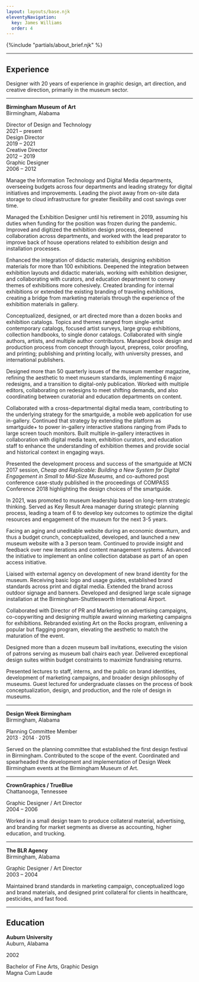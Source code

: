 ```yaml
---
layout: layouts/base.njk
eleventyNavigation:
  key: James Williams
  order: 4
---
```


<div class="container">
<div class="row"></div>
  {%include "partials/about_brief.njk" %}
  <hr>
  <div class="row">
    <div class="col">
        <h2>Experience</h2>
    </div>
    <div class="col">
      <p>Designer with 20 years of experience in graphic design, art direction, and creative direction, primarily in the museum sector.</p>
    </div>
    <div class="col"></div>
    <div class="col"></div>
  </div>
  <hr>
  <div class="row">
    <div class="col">
      <p><strong>Birmingham Museum of Art</strong></br>Birmingham, Alabama</p>
      <figcaption>Director of Design and Technology</br>2021 – present</figcaption>
	    <figcaption>Design Director</br>2019 – 2021</figcaption>
	    <figcaption>Creative Director</br>2012 – 2019</figcaption>
	    <figcaption>Graphic Designer</br>2006 – 2012</figcaption>
    </div>
    <div class="col">
    	<p>Manage the Information Technology and Digital Media departments, overseeing budgets across four departments and leading strategy for digital initiatives and improvements. Leading the pivot away from on-site data storage to cloud infrastructure for greater flexibility and cost savings over time.</p> 
	    <p>Managed the Exhibition Designer until his retirement in 2019, assuming his duties when funding for the position was frozen during the pandemic. Improved and digitized the exhibition design process, deepened collaboration across departments, and worked with the lead preparator to improve back of house operations related to exhibition design and installation processes.</p>
    	<p>Enhanced the integration of didactic materials, designing exhibition materials for more than 100 exhibitions. Deepened the integration between exhibition layouts and didactic materials, working with exhibition designer, and collaborating with curators, and education department to convey themes of exhibitions more cohesively. Created branding for internal exhibitions or extended the existing branding of traveling exhibitions, creating a bridge from marketing materials through the experience of the exhibition materials in gallery.</p>
	    <p>Conceptualized, designed, or art directed more than a dozen books and exhibition catalogs. Topics and themes ranged from single-artist contemporary catalogs, focused artist surveys, large group exhibitions, collection handbooks, to single donor catalogs. Collaborated with single authors, artists, and multiple author contributors. Managed book design and production process from concept through layout, prepress, color proofing, and printing; publishing and printing locally, with university presses, and international publishers.</p>
    </div>
    <div class="col">
    	<p>Designed more than 50 quarterly issues of the museum member magazine, refining the aesthetic to meet museum standards, implementing 6 major redesigns, and a transition to digital-only publication. Worked with multiple editors, collaborating on redesigns to meet shifting demands, and also coordinating between curatorial and education departments on content.</p>
	    <p>Collaborated with a cross-departmental digital media team, contributing to the underlying strategy for the smartguide, a mobile web application for use in-gallery. Continued that strategy by extending the platform as smartguide+ to power in-gallery interactive stations ranging from iPads to large screen touch monitors. Built multiple in-gallery interactives in collaboration with digital media team, exhibition curators, and education staff to enhance the understanding of exhibition themes and provide social and historical context in engaging ways.</p>
	    <p>Presented the development process and success of the smartguide at MCN 2017 session, <em>Cheap and Replicable: Building a New System for Digital Engagement in Small to Mid-Size Museums,</em> and co-authored post conference case-study published in the proceedings of COMPASS Conference 2018 highlighting the design choices of the smartguide.</p>
	    <p>In 2021, was promoted to museum leadership based on long-term strategic thinking. Served as Key Result Area manager during strategic planning process, leading a team of 6 to develop key outcomes to optimize the digital resources and engagement of the museum for the next 3-5 years.
    </div>
    <div class="col">
	    <p>Facing an aging and uneditable website during an economic downturn, and thus a budget crunch, conceptualized, developed, and launched a new museum website with a 3 person team. Continued to provide insight and feedback over new iterations and content management systems. Advanced the initiative to implement an online collection database as part of an open access initiative.</p>
	    <p>Liaised with external agency on development of new brand identity for the museum. Receiving basic logo and usage guides, established brand standards across print and digital media. Extended the brand across outdoor signage and banners. Developed and designed large scale signage installation at the Birmingham-Shuttlesworth International Airport.</p>
	    <p>Collaborated with Director of PR and Marketing on advertising campaigns, co-copywriting and designing multiple award winning marketing campaigns for exhibitions. Rebranded existing Art on the Rocks program, enlivening a popular but flagging program, elevating the aesthetic to match the maturation of the event.</p>
	    <p>Designed more than a dozen museum ball invitations, executing the vision of patrons serving as museum ball chairs each year. Delivered exceptional design suites within budget constraints to maximize fundraising returns.</p>
	    <p>Presented lectures to staff, interns, and the public on brand identities, development of marketing campaigns, and broader design philosophy of museums. Guest lectured for undergraduate classes on the process of book conceptualization, design, and production, and the role of design in museums.</p> 
    </div>
  </div>
  <hr>
  <div class="row">
    <div class="col">
      <p><strong>Design Week Birmingham</strong></br>Birmingham, Alabama</p>
      <figcaption>Planning Committee Member</br>2013 · 2014 · 2015</figcaption>
    </div>
    <div class="col">
      <p>Served on the planning committee that established the first design festival in Birmingham. Contributed to the scope of the event. Coordinated and spearheaded the development and implementation of Design Week Birmingham events at the Birmingham Museum of Art.</p>
    </div>
    <div class="col"></div>
    <div class="col"></div>
  </div>
  <hr>
  <div class="row">
      <div class="col">
      <p><strong>CrownGraphics / TrueBlue</strong></br>Chattanooga, Tennessee</p>
      <figcaption>Graphic Designer / Art Director</br>2004 – 2006</figcaption>
    </div>
    <div class="col">
      <p>Worked in a small design team to produce  collateral material, advertising, and branding for market segments as diverse as accounting, higher education, and trucking.</p>
    </div>
    <div class="col"></div>
    <div class="col"></div>
  </div>
  <hr>
  <div class="row">    
    <div class="col">
      <p><strong>The BLR Agency</strong></br>Birmingham, Alabama</p>
      <figcaption>Graphic Designer / Art Director</br>2003 – 2004</figcaption>
    </div>
    <div class="col">
      <p>Maintained brand standards in marketing campaign, conceptualized logo and brand materials, and designed print collateral for clients in healthcare, pesticides, and fast food.</p>
    </div>
    <div class="col"></div>
    <div class="col"></div>
  </div>
  <hr>
  <div class="row">
    <div class="col">
      <h2>Education</h2>
    </div>
    <div class="col">
      <p><strong>Auburn University</strong></br>Auburn, Alabama<p>
     <figcaption>2002</figcaption>
    </div>
    <div class="col">
      <p>Bachelor of Fine Arts, Graphic Design</br>Magna Cum Laude</p>
    </div>
    <div class="col"></div>
  </div>
</div>